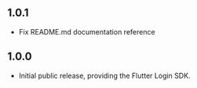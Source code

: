 ## 1.0.1

- Fix README.md documentation reference

## 1.0.0

- Initial public release, providing the Flutter Login SDK.